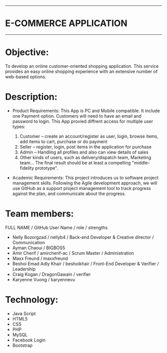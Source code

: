 ---------------------------
# E-COMMERCE APPLICATION
---------------------------

# Objective:
To develop an online customer-oriented shopping application. This service provides an easy online shopping experience with an extensive number of web-based options.

# Description:

- Product Requirements: 
This App is PC and Mobile compatible. 
It include one Payment option. 
Customers will need to have an email and password to login. 
This App provied diffrent access for multiple user types:
  1. Customer – create an account/register as user, login, browse items, add items to cart, purchase or do payment
  2. Seller – register, login, post items in the application for purchase
  3. Admin – Handling all profiles and also can view details of sales
  4. Other kinds of users, such as delivery/dispatch team, Marketing team…
The final result should be at least a compelling "middle-fidelity prototype".

- Academic Requirements: 
This project introduces us to software project management skills. Following the Agile development approach, we will use GitHub as a support project management tool to track progress against the plan, and communicate about the progress.

# Team members:
  FULL NAME / GitHub User Name / role / strengths
- Nelly Bozorgzad / nellyb4 / Back-end Developer & Creative director / Communication
- Ayman Chaoui / BIGBOS5
- Amir Cherif / amircherif-ac / Scrum Master / Administration
- Maxx Freund / maxxfreund
- Beshoi Emad Adly Khair / beshoikhair / Front-End Developer & Verifier / Leadership  
- Craig Kogan / DragonGawain / verifier
- Karyenne Vuong / karyennevu

# Technology:
- Java Script
- HTML5
- CSS
- PHP
- MySQL
- Facebook Login
- Bootstrap

